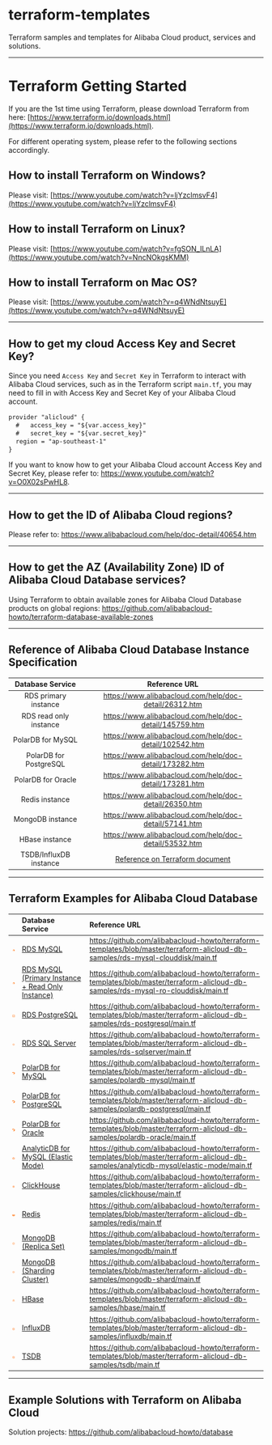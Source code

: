 # terraform-templates
Terraform samples and templates for Alibaba Cloud product, services and solutions.

---
# Terraform Getting Started
If you are the 1st time using Terraform, please download Terraform from here: [https://www.terraform.io/downloads.html](https://www.terraform.io/downloads.html).

For different operating system, please refer to the following sections accordingly.

## How to install Terraform on Windows?
Please visit: [https://www.youtube.com/watch?v=ljYzclmsvF4](https://www.youtube.com/watch?v=ljYzclmsvF4)

## How to install Terraform on Linux?
Please visit: [https://www.youtube.com/watch?v=fgSON_ILnLA](https://www.youtube.com/watch?v=NncNOkgsKMM)

## How to install Terraform on Mac OS?
Please visit: [https://www.youtube.com/watch?v=q4WNdNtsuyE](https://www.youtube.com/watch?v=q4WNdNtsuyE)

---
## How to get my cloud Access Key and Secret Key?
Since you need ```Access Key``` and ```Secret Key``` in Terraform to interact with Alibaba Cloud services, such as in the Terraform script ```main.tf```, you may need to 
fill in with Access Key and Secret Key of your Alibaba Cloud account. 

```
provider "alicloud" {
  #   access_key = "${var.access_key}"
  #   secret_key = "${var.secret_key}"
  region = "ap-southeast-1"
}
```

If you want to know how to get your Alibaba Cloud account Access Key and Secret Key, please refer to: https://www.youtube.com/watch?v=O0X02sPwHL8.

---
## How to get the ID of Alibaba Cloud regions?
Please refer to: https://www.alibabacloud.com/help/doc-detail/40654.htm

---
## How to get the AZ (Availability Zone) ID of Alibaba Cloud Database services?
Using Terraform to obtain available zones for Alibaba Cloud Database products on global regions: https://github.com/alibabacloud-howto/terraform-database-available-zones

---
## Reference of Alibaba Cloud Database Instance Specification

| Database Service | Reference URL |
| :------: | :---------: |
| RDS primary instance | https://www.alibabacloud.com/help/doc-detail/26312.htm |
| RDS read only instance | https://www.alibabacloud.com/help/doc-detail/145759.htm |
| PolarDB for MySQL | https://www.alibabacloud.com/help/doc-detail/102542.htm |
| PolarDB for PostgreSQL | https://www.alibabacloud.com/help/doc-detail/173282.htm |
| PolarDB for Oracle | https://www.alibabacloud.com/help/doc-detail/173281.htm |
| Redis instance | https://www.alibabacloud.com/help/doc-detail/26350.htm |
| MongoDB instance | https://www.alibabacloud.com/help/doc-detail/57141.htm |
| HBase instance | https://www.alibabacloud.com/help/doc-detail/53532.htm |
| TSDB/InfluxDB instance | [Reference on Terraform document](https://registry.terraform.io/providers/aliyun/alicloud/latest/docs/resources/tsdb_instance#influxdata.n1.mxlarge) |

---
## Terraform Examples for Alibaba Cloud Database

|  | Database Service | Reference URL |
| :------: | :------ | :--------- |
| ![image.png](https://github.com/alibabacloud-howto/database/raw/main/apsaradb-logos/mysql-32.png) | [RDS MySQL](https://www.alibabacloud.com/product/apsaradb-for-rds-mysql) | https://github.com/alibabacloud-howto/terraform-templates/blob/master/terraform-alicloud-db-samples/rds-mysql-clouddisk/main.tf |
| ![image.png](https://github.com/alibabacloud-howto/database/raw/main/apsaradb-logos/mysql-32.png) | [RDS MySQL (Primary Instance + Read Only Instance)](https://www.alibabacloud.com/product/apsaradb-for-rds-mysql) | https://github.com/alibabacloud-howto/terraform-templates/blob/master/terraform-alicloud-db-samples/rds-mysql-ro-clouddisk/main.tf |
| ![image.png](https://github.com/alibabacloud-howto/database/raw/main/apsaradb-logos/postgresql-32.png) | [RDS PostgreSQL](https://www.alibabacloud.com/product/apsaradb-for-rds-postgresql) | https://github.com/alibabacloud-howto/terraform-templates/blob/master/terraform-alicloud-db-samples/rds-postgresql/main.tf |
| ![image.png](https://github.com/alibabacloud-howto/database/raw/main/apsaradb-logos/sqlserver-32.png) | [RDS SQL Server](https://www.alibabacloud.com/product/apsaradb-for-rds-sql-server) | https://github.com/alibabacloud-howto/terraform-templates/blob/master/terraform-alicloud-db-samples/rds-sqlserver/main.tf |
| ![image.png](https://github.com/alibabacloud-howto/database/raw/main/apsaradb-logos/polardb-32.png) | [PolarDB for MySQL](https://www.alibabacloud.com/product/polardb) | https://github.com/alibabacloud-howto/terraform-templates/blob/master/terraform-alicloud-db-samples/polardb-mysql/main.tf |
| ![image.png](https://github.com/alibabacloud-howto/database/raw/main/apsaradb-logos/polardb-32.png)  | [PolarDB for PostgreSQL](https://www.alibabacloud.com/product/polardb) | https://github.com/alibabacloud-howto/terraform-templates/blob/master/terraform-alicloud-db-samples/polardb-postgresql/main.tf |
| ![image.png](https://github.com/alibabacloud-howto/database/raw/main/apsaradb-logos/polardb-32.png) | [PolarDB for Oracle](https://www.alibabacloud.com/product/polardb) | https://github.com/alibabacloud-howto/terraform-templates/blob/master/terraform-alicloud-db-samples/polardb-oracle/main.tf |
| ![image.png](https://github.com/alibabacloud-howto/database/raw/main/apsaradb-logos/adb-mysql-32.png) | [AnalyticDB for MySQL (Elastic Mode)](https://www.alibabacloud.com/product/analyticdb-for-mysql) | https://github.com/alibabacloud-howto/terraform-templates/blob/master/terraform-alicloud-db-samples/analyticdb-mysql/elastic-mode/main.tf |
| ![image.png](https://github.com/alibabacloud-howto/database/raw/main/apsaradb-logos/clickhouse-32.png) | [ClickHouse](https://www.alibabacloud.com/product/clickhouse) | https://github.com/alibabacloud-howto/terraform-templates/blob/master/terraform-alicloud-db-samples/clickhouse/main.tf |
| ![image.png](https://github.com/alibabacloud-howto/database/raw/main/apsaradb-logos/redis-32.png) | [Redis](https://www.alibabacloud.com/product/apsaradb-for-redis) | https://github.com/alibabacloud-howto/terraform-templates/blob/master/terraform-alicloud-db-samples/redis/main.tf |
| ![image.png](https://github.com/alibabacloud-howto/database/raw/main/apsaradb-logos/mongodb-32.png) | [MongoDB (Replica Set)](https://www.alibabacloud.com/product/apsaradb-for-mongodb) | https://github.com/alibabacloud-howto/terraform-templates/blob/master/terraform-alicloud-db-samples/mongodb/main.tf |
| ![image.png](https://github.com/alibabacloud-howto/database/raw/main/apsaradb-logos/mongodb-32.png) | [MongoDB (Sharding Cluster)](https://www.alibabacloud.com/product/apsaradb-for-mongodb) | https://github.com/alibabacloud-howto/terraform-templates/blob/master/terraform-alicloud-db-samples/mongodb-shard/main.tf |
| ![image.png](https://github.com/alibabacloud-howto/database/raw/main/apsaradb-logos/hbase-32.png) | [HBase](https://www.alibabacloud.com/product/hbase) | https://github.com/alibabacloud-howto/terraform-templates/blob/master/terraform-alicloud-db-samples/hbase/main.tf |
| ![image.png](https://github.com/alibabacloud-howto/database/raw/main/apsaradb-logos/tsdb-32.png) | [InfluxDB](https://www.alibabacloud.com/product/hitsdb_influxdb) | https://github.com/alibabacloud-howto/terraform-templates/blob/master/terraform-alicloud-db-samples/influxdb/main.tf |
| ![image.png](https://github.com/alibabacloud-howto/database/raw/main/apsaradb-logos/tsdb-32.png) | [TSDB](https://www.alibabacloud.com/product/hitsdb) | https://github.com/alibabacloud-howto/terraform-templates/blob/master/terraform-alicloud-db-samples/tsdb/main.tf |

---
## Example Solutions with Terraform on Alibaba Cloud
Solution projects: https://github.com/alibabacloud-howto/database